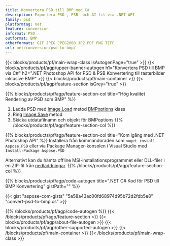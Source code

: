 ```yaml
---
title: Konvertera PSD till BMP med C#
description: Exportera PSD-, PSB- och AI-fil via .NET API
family: psd
platformtag: net
feature: conversion
informat: PSD
outformat: BMP
otherformats: GIF JPEG JPEG2000 JP2 PDF PNG TIFF
url: net/conversion/psd-to-bmp/
---
```


{{< blocks/products/pf/main-wrap-class isAutogenPage="true" >}}
{{< blocks/products/pf/agp/upper-banner-autogen h1="Konvertera PSD till BMP via C#" h2=".NET Photoshop API för PSD & PSB Konvertering till rasterbilder inklusive BMP" >}}
{{< blocks/products/pf/main-container >}}
{{< blocks/products/pf/agp/feature-section isGrey="true" >}}

{{% blocks/products/pf/agp/feature-section-col title="Hög kvalitet Rendering av PSD som BMP" %}}
1. Ladda PSD med [Image.Load](https://apireference.aspose.com/psd/net/aspose.psd/image/methods/load/index) metod
 [BMPoptions](https://apireference.aspose.com/psd/net/aspose.psd.imageoptions/bmpoptions) klass
1. Ring [Image.Save](https://apireference.aspose.com/psd/net/aspose.psd/image/methods/save/index) metod
1. Skicka utdatafilnamn och objekt för BMPoptions
{{% /blocks/products/pf/agp/feature-section-col %}}

{{% blocks/products/pf/agp/feature-section-col title="Kom igång med .NET Photoshop API" %}}
Installera från kommandoraden som ```nuget install Aspose.PSD``` eller via Package Manager-konsolen i Visual Studio med ```Install-Package Aspose.PSD```

Alternativt kan du hämta offline MSI-installationsprogrammet eller DLL-filer i en ZIP-fil från [nedladdningar](https://releases.aspose.com/psd/net).
{{% /blocks/products/pf/agp/feature-section-col %}}

{{% blocks/products/pf/agp/code-autogen title=".NET C# Kod för PSD till BMP Konvertering" gistPath="" %}}

{{< gist "aspose-com-gists" "5a58a43ac00fd68974d95b72d2fdb5e8" "convert-psd-to-bmp.cs" >}}

{{% /blocks/products/pf/agp/code-autogen %}}
{{< /blocks/products/pf/agp/feature-section >}}
{{< blocks/products/pf/agp/about-file-autogen >}}
{{< blocks/products/pf/agp/other-supported-autogen >}}
{{< /blocks/products/pf/main-container >}}
{{< /blocks/products/pf/main-wrap-class >}}
